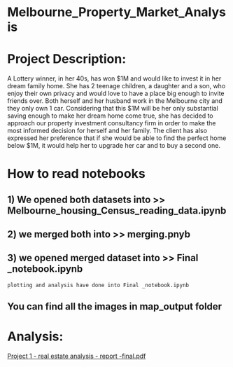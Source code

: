 # Melbourne_Property_Market_Analysis

# Project Description:
A Lottery winner, in her 40s, has won $1M and would like to invest it in her dream family home. She has 2 teenage children, a daughter and a son, who enjoy their own privacy and would love to have a place big enough to invite friends over. Both herself and her husband work in the Melbourne city and they only own 1 car. Considering that this $1M will be her only substantial saving enough to make her dream home come true, she has decided to approach our property investment consultancy firm in order to make the most informed decision for herself and her family. The client has also expressed her preference that if she would be able to find the perfect home below $1M, it would help her to upgrade her car and to buy a second one.
# How to read notebooks
## 1) We opened both datasets into >> Melbourne_housing_Census_reading_data.ipynb
## 2) we merged both into >> merging.pnyb
## 3) we opened merged dataset into >> Final _notebook.ipynb
    plotting and analysis have done into Final _notebook.ipynb
## You can find all the images in map_output folder

# Analysis:
[Project 1 - real estate analysis - report -final.pdf](https://github.com/Asalvs/Melbourne_Property_Market/files/10432321/Project.1.-.real.estate.analysis.-.report.-final.pdf)
